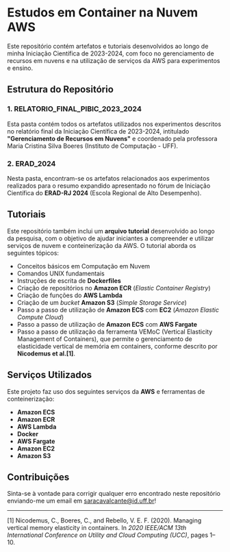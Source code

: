 # Estudos em Container na Nuvem AWS

Este repositório contém artefatos e tutoriais desenvolvidos ao longo de minha Iniciação Científica de 2023-2024, com foco no gerenciamento de recursos em nuvens e na utilização de serviços da AWS para experimentos e ensino.

## Estrutura do Repositório

### 1. **RELATORIO_FINAL_PIBIC_2023_2024**
Esta pasta contém todos os artefatos utilizados nos experimentos descritos no relatório final da Iniciação Científica de 2023-2024, intitulado **"Gerenciamento de Recursos em Nuvens"** e coordenado pela professora Maria Cristina Silva Boeres (Instituto de Computação - UFF). 

### 2. **ERAD_2024**
Nesta pasta, encontram-se os artefatos relacionados aos experimentos realizados para o resumo expandido apresentado no fórum de Iniciação Científica do **ERAD-RJ 2024** (Escola Regional de Alto Desempenho).

## Tutoriais

Este repositório também inclui um **arquivo tutorial** desenvolvido ao longo da pesquisa, com o objetivo de ajudar iniciantes a compreender e utilizar serviços de nuvem e conteinerização da AWS. O tutorial aborda os seguintes tópicos:

- Conceitos básicos em Computação em Nuvem
- Comandos UNIX fundamentais
- Instruções de escrita de **Dockerfiles**
- Criação de repositórios no **Amazon ECR** (_Elastic Container Registry_)
- Criação de funções do **AWS Lambda**
- Criação de um _bucket_ **Amazon S3** (_Simple Storage Service_)
- Passo a passo de utilização de **Amazon ECS** com **EC2** (_Amazon Elastic Compute Cloud_) 
- Passo a passo de utilização de **Amazon ECS** com **AWS Fargate**
- Passo a passo de utilização da ferramenta VEMoC (Vertical Elasticity Management of Containers), que permite o gerenciamento de elasticidade vertical de memória em containers, conforme descrito por **Nicodemus et al.\[1\]**.

## Serviços Utilizados

Este projeto faz uso dos seguintes serviços da **AWS** e ferramentas de conteinerização:

- **Amazon ECS**
- **Amazon ECR**
- **AWS Lambda**
- **Docker**
- **AWS Fargate**
- **Amazon EC2**
- **Amazon S3**

## Contribuições

Sinta-se à vontade para corrigir qualquer erro encontrado neste repositório enviando-me um email em saracavalcante@id.uff.br!

---

\[1\] Nicodemus, C., Boeres, C., and Rebello, V. E. F. (2020). Managing vertical memory elasticity in containers. In *2020 IEEE/ACM 13th International Conference on Utility and Cloud Computing (UCC)*, pages 1–10.